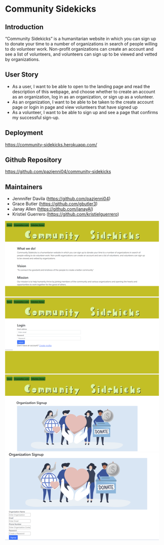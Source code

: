# Community Sidekicks

## Introduction

“Community Sidekicks” is a humanitarian website in which you can sign up to donate your time to a number of organizations in search of people willing to do volunteer work. Non-profit organizations can create an account and see a list of volunteers, and volunteers can sign up to be viewed and vetted by organizations.

## User Story

- As a user, I want to be able to open to the landing page and read the description of this webpage, and choose whether to create an account as an organization, log in as an organization, or sign up as a volunteer.
- As an organization, I want to be able to be taken to the create account page or login in page and view volunteers that have signed up
- As a volunteer, I want to be able to sign up and see a page that confirms my successful sign-up.

## Deployment

https://community-sidekicks.herokuapp.com/

## Github Repository

https://github.com/pazjenni04/community-sidekicks

## Maintainers

- Jennnifer Davila (https://github.com/pazjenni04)
- Grace Butler (https://github.com/gbutler3)
- Janay Allen (https://github.com/janayAl)
- Kristiel Guerrero (https://github.com/kristielguerrero)

![Volunteer](/public/images/landing-page.PNG)
![Volunteer](/public/images/org-login.PNG)
![Volunteer](/public/images/org-signup.PNG)
![Volunteer](/public/images/org-signup-2.PNG)
